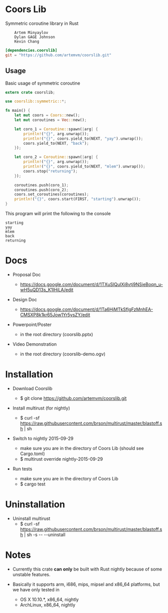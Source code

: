 # Coors Lib

Symmetric coroutine library in Rust

```
    Artem Minyaylov
    Dylan GAGE Johnson
    Kevin Chang
```
```toml
[dependencies.coorslib]
git = "https://github.com/artemvm/coorslib.git"
```

## Usage

Basic usage of symmetric coroutine

```rust
extern crate coorslib;

use coorslib::symmetric::*;

fn main() {
    let mut coors = Coors::new();
    let mut coroutines = Vec::new();

    let coro_1 = Coroutine::spawn(|arg| {
        println!("{}", arg.unwrap());
        println!("{}", coors.yield_to(NEXT, "yay").unwrap());
        coors.yield_to(NEXT, "back");
    });

    let coro_2 = Coroutine::spawn(|arg| {
        println!("{}", arg.unwrap());
        println!("{}", coors.yield_to(NEXT, "mlem").unwrap());
        coors.stop("returning");
    });

    coroutines.push(coro_1);
    coroutines.push(coro_2);
    coors.set_coroutines(coroutines);
    println!("{}", coors.start(FIRST, "starting").unwrap());
}
```

This program will print the following to the console

```
starting
yay
mlem
back
returning
```

# Docs

* Proposal Doc
    - https://docs.google.com/document/d/1TXuSlQulXi8vtj9NSieBoqn_u-wH5uQD13s_K1IHiLA/edit

* Design Doc
    - https://docs.google.com/document/d/1Ta6HjMTkSflgFzMnhEA-CMSXP8k1kr65Jow1Yr5ysZY/edit

* Powerpoint/Poster
    - in the root directory (coorslib.pptx)

* Video Demonstration
    - in the root directory (coorslib-demo.ogv)

# Installation

* Download Coorslib
    - $ git clone https://github.com/artemvm/coorslib.git 

* Install multirust (for nightly)
    - $ curl -sf https://raw.githubusercontent.com/brson/multirust/master/blastoff.sh | sh
    
* Switch to nightly 2015-09-29
    - make sure you are in the directory of Coors Lib (should see Cargo.toml)
    - $ multirust override nightly-2015-09-29
    
* Run tests
    - make sure you are in the directory of Coors Lib
    - $ cargo test

# Uninstallation

* Uninstall multirust
    - $ curl -sf https://raw.githubusercontent.com/brson/multirust/master/blastoff.sh | sh -s -- --uninstall

# Notes

* Currently this crate **can only** be built with Rust nightly because of some unstable features.

* Basically it supports arm, i686, mips, mipsel and x86_64 platforms, but we have only tested in
    - OS X 10.10.*, x86_64, nightly
    - ArchLinux, x86_64, nightly
